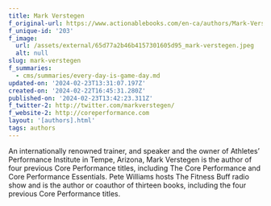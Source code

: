 ```yaml
---
title: Mark Verstegen
f_original-url: https://www.actionablebooks.com/en-ca/authors/Mark-Verstegen/
f_unique-id: '203'
f_image:
  url: /assets/external/65d77a2b46b4157301605d95_mark-verstegen.jpeg
  alt: null
slug: mark-verstegen
f_summaries:
  - cms/summaries/every-day-is-game-day.md
updated-on: '2024-02-23T13:31:07.197Z'
created-on: '2024-02-22T16:45:31.280Z'
published-on: '2024-02-23T13:42:23.311Z'
f_twitter-2: http://twitter.com/markverstegen/
f_website-2: http://coreperformance.com
layout: '[authors].html'
tags: authors
---
```


An internationally renowned trainer, and speaker and the owner of Athletes’ Performance Institute in Tempe, Arizona, Mark Verstegen is the author of four previous Core Performance titles, including The Core Performance and Core Performance Essentials. Pete Williams hosts The Fitness Buff radio show and is the author or coauthor of thirteen books, including the four previous Core Performance titles.
